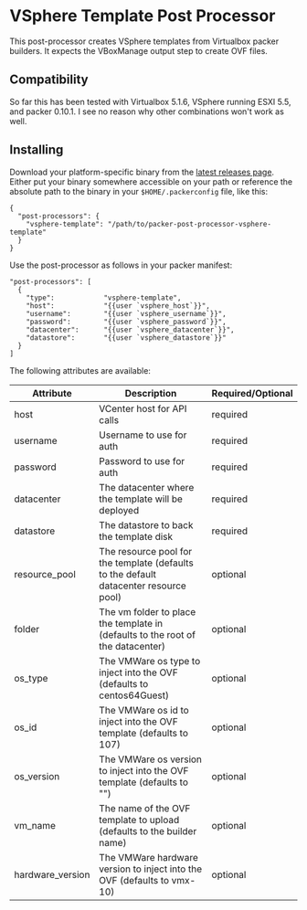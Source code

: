 VSphere Template Post Processor
===============================

This post-processor creates VSphere templates from Virtualbox packer builders. It expects the VBoxManage
output step to create OVF files.

Compatibility
-------------

So far this has been tested with Virtualbox 5.1.6, VSphere running ESXI 5.5, and packer 0.10.1. I see no
reason why other combinations won't work as well.

Installing
----------

Download your platform-specific binary from the [latest releases page](https://github.com/andrewstucki/packer-post-processor-vsphere-template/releases/latest). Either
put your binary somewhere accessible on your path or reference the absolute path to the binary in
your `$HOME/.packerconfig` file, like this:
```
{
  "post-processors": {
    "vsphere-template": "/path/to/packer-post-processor-vsphere-template"
  }
}
```

Use the post-processor as follows in your packer manifest:
```
"post-processors": [
  {
    "type":            "vsphere-template",
    "host":            "{{user `vsphere_host`}}",
    "username":        "{{user `vsphere_username`}}",
    "password":        "{{user `vsphere_password`}}",
    "datacenter":      "{{user `vsphere_datacenter`}}",
    "datastore":       "{{user `vsphere_datastore`}}"
  }
]
```

The following attributes are available:

| Attribute        | Description                                                                            | Required/Optional |
| ---------------- | -------------------------------------------------------------------------------------- | ----------------- |
| host             | VCenter host for API calls                                                             | required          |
| username         | Username to use for auth                                                               | required          |
| password         | Password to use for auth                                                               | required          |
| datacenter       | The datacenter where the template will be deployed                                     | required          |
| datastore        | The datastore to back the template disk                                                | required          |
| resource_pool    | The resource pool for the template (defaults to the default datacenter resource pool)  | optional          |
| folder           | The vm folder to place the template in (defaults to the root of the datacenter)        | optional          |
| os_type          | The VMWare os type to inject into the OVF (defaults to centos64Guest)                  | optional          |
| os_id            | The VMWare os id to inject into the OVF template (defaults to 107)                     | optional          |
| os_version       | The VMWare os version to inject into the OVF template (defaults to "")                 | optional          |
| vm_name          | The name of the OVF template to upload (defaults to the builder name)                  | optional          |
| hardware_version | The VMWare hardware version to inject into the OVF (defaults to vmx-10)                | optional          |
